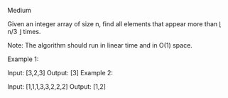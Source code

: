 Medium

Given an integer array of size n, find all elements that appear more than ⌊ n/3 ⌋ times.

Note: The algorithm should run in linear time and in O(1) space.

Example 1:

Input: [3,2,3]
Output: [3]
Example 2:

Input: [1,1,1,3,3,2,2,2]
Output: [1,2]
